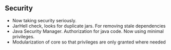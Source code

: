 ## Security

* Now taking security seriously.
* JarHell check, looks for duplicate jars. For removing stale dependencies
* Java Security Manager. Authorization for java code. Now using minimal privileges.
* Modularization of core so that privileges are only granted where needed
